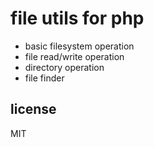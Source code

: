 # file utils for php

- basic filesystem operation
- file read/write operation
- directory operation
- file finder


## license

MIT
